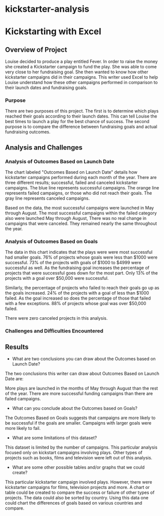 # kickstarter-analysis

# Kickstarting with Excel

## Overview of Project

Louise decided to produce a play entitled Fever. In order to raise the money she created a Kickstarter campaign to fund the play. She was able to come very close to her fundraising goal. She then wanted to know how other kickstarter campaigns did in their campaigns. This writer used Excel to help Louise understand how these other campaigns performed in comparison to their launch dates and fundraising goals. 

### Purpose

There are two purposes of this project. The first is to determine which plays reached their goals according to their launch dates. This can tell Louise the best times to launch a play for the best chance of success. The second purpose is to compare the difference between fundraising goals and actual fundraising outcomes. 

## Analysis and Challenges

### Analysis of Outcomes Based on Launch Date

The chart labeled "Outcomes Based on Launch Date" details how kickstarter campaigns performed during each month of the year. There are three different results; successful, failed and canceled kickstarter campaigns. The blue line represents successful campaigns. The orange line represents failed campaigns, or those who did not reach their goals. The gray line represents canceled campaigns.

Based on the data, the most successful campaigns were launched in May through August. The most successful campaigns within the failed category also were launched May through August, There was no real change in campaigns that were canceled. They remained nearly the same throughout the year.

### Analysis of Outcomes Based on Goals

The data in this chart indicates that the plays were were most successful had smaller goals. 76% of projects whose goals were less than $1000 were successful. 73% of the projects with goals of $1000 to $4999 were successful as well. As the fundraising goal increases the percentage of projects that were successful goes down for the most part. Only 13% of the projects with a goal over $50,000 were successful.

Similarly, the percentage of projects who failed to reach their goals go up as the goals increased. 24% of the projects with a goal of less than $1000 failed. As the goal increased so does the percentage of those that failed with a few exceptions. 88% of projects whose goal was over $50,000 failed. 

There were zero canceled projects in this analysis.

### Challenges and Difficulties Encountered

## Results

- What are two conclusions you can draw about the Outcomes based on Launch Date?

The two conclusions this writer can draw about Outcomes Based on Launch Date are:

More plays are launched in the months of May through August than the rest of the year. There are more successful funding campaigns than there are failed campaigns. 

- What can you conclude about the Outcomes based on Goals?

The Outcomes Based on Goals suggests that campaigns are more likely to be successful if the goals are smaller. Campaigns with larger goals were more likely to fail.

- What are some limitations of this dataset?

This dataset is limited by the number of campaigns. This particular analysis focused only on kickstart campaigns involving plays. Other types of projects such as books, films and television were left out of this analysis.

- What are some other possible tables and/or graphs that we could create?

This particular kickstarter campaign involved plays. However, there were kickstarter campaigns for films, television projects and more. A chart or table could be created to compare the success or failure of other types of projects. The data could also be sorted by country. Using this data one could chart the differences of goals based on various countries and compare.

